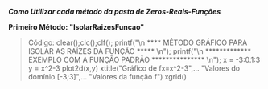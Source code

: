 <b>*Como Utilizar cada método da pasta de Zeros-Reais-Funções*</b>

<b>Primeiro Método: "IsolarRaizesFuncao"</b>
> Código: clear();clc();clf();
  printf("\n **** MÉTODO GRÁFICO PARA ISOLAR AS RAÍZES DA FUNÇÃO ***** \n");
  printf("\n ************* EXEMPLO COM A FUNÇÃO PADRÃO *************** \n");
  x = -3:0.1:3
  y = x^2-3
  plot2d(x,y)
  xtitle("Gráfico de fx=x^2-3",...
       "Valores do domínio [-3;3]",...
       "Valores da função f")
  xgrid()

